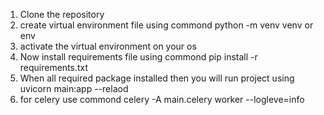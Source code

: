 1. Clone the repository 
2. create virtual environment file using commond python -m venv venv or env
3. activate the virtual environment on your os 
4. Now install requirements file using commond pip install -r requirements.txt
5. When all required package installed then you will run project using uvicorn main:app --relaod
6. for celery use commond    celery -A main.celery worker --logleve=info
